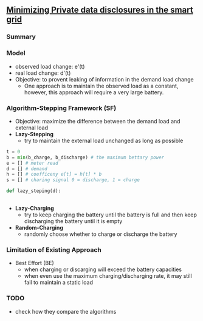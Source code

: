 ## [Minimizing Private data disclosures in the smart grid](http://dl.acm.org/citation.cfm?id=2382242)

### Summary

### Model
- observed load change: e'(t)
- real load change: d'(t)
- Objective: to provent leaking of information in the demand load change 
  - One approach is to maintain the observed load as a constant, however, this approach will require a very large battery.

### Algorithm-Stepping Framework (SF)
- Objective: maximize the difference between the demand load and external load
- **Lazy-Stepping**
  - try to maintain the external load unchanged as long as possible

```python
t = 0
b = min(b_charge, b_discharge) # the maximum bettary power
e = [] # meter read
d = [] # demand
h = [] # coefficeny e[t] = h[t] * b
s = [] # charing signal 0 = discharge, 1 = charge

def lazy_steping(d):
  
```

- **Lazy-Charging**
  - try to keep charging the battery until the battery is full and then keep discharging the battery until it is empty
- **Random-Charging**
  - randomly choose whether to charge or discharge the battery

### Limitation of Existing Approach
- Best Effort (BE)
  - when charging or discarging will exceed the battery capacities
  - when even use the maximum charging/discharging rate, it may still fail to maintain a static load 
  
### TODO
- check how they compare the algorithms
